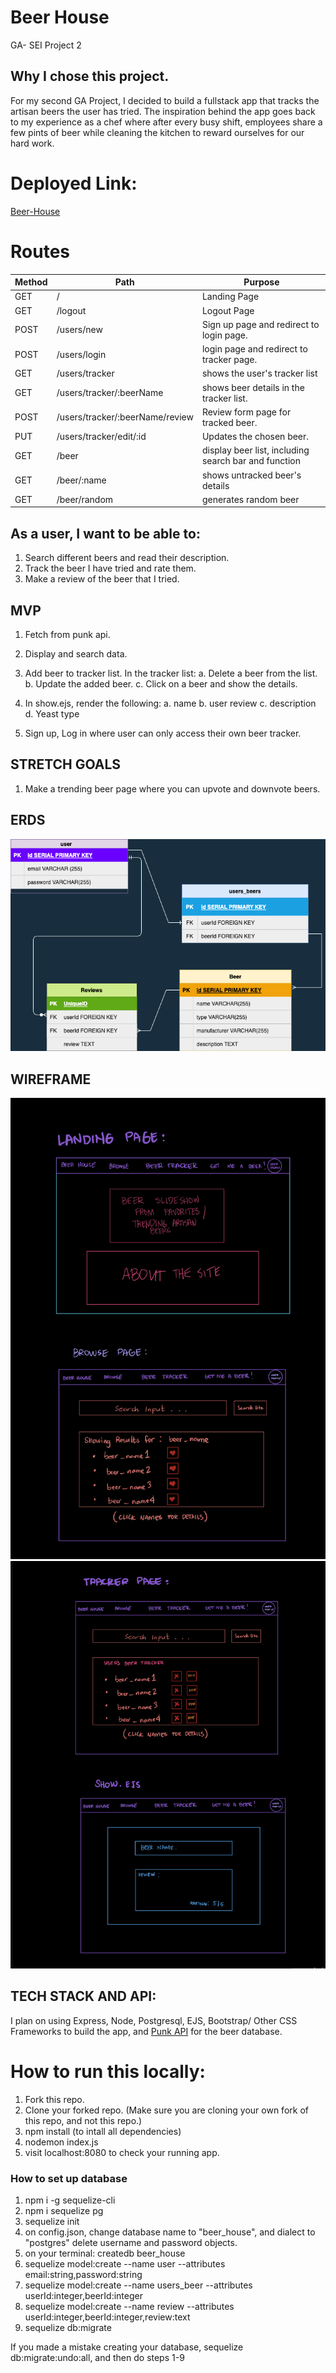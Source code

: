 # Beer House
GA- SEI Project 2
## Why I chose this project.
For my second GA Project, I decided to build a fullstack app that tracks the artisan beers the user has tried. The inspiration behind the app goes back to my experience as a chef where after every busy shift, employees share a few pints of beer while cleaning the kitchen to reward ourselves for our hard work. 

# Deployed Link: 
[Beer-House](https://beer-house.herokuapp.com/)

# Routes
| Method | Path | Purpose |
| ------ | -------------- | -------------------------------- |
| GET | / | Landing Page | Shows a carousel of beer photos.
| GET | /logout | Logout Page | Logs user out.
| POST | /users/new | Sign up page and redirect to login page. |
| POST | /users/login | login page and redirect to tracker page. |
| GET | /users/tracker | shows the user's tracker list |
| GET | /users/tracker/:beerName | shows beer details in the tracker list. |
| POST |/users/tracker/:beerName/review | Review form page for tracked beer. |
| PUT | /users/tracker/edit/:id | Updates the chosen beer. |
| GET | /beer | display beer list, including search bar and function |
| GET | /beer/:name | shows untracked beer's details |
| GET | /beer/random| generates random beer |


## As a user, I want to be able to:
1. Search different beers and read their description.
2. Track the beer I have tried and rate them.
3. Make a review of the beer that I tried.

## MVP 
1. Fetch from punk api.
2. Display and search data.
3. Add beer to tracker list.
    In the tracker list:
        a. Delete a beer from the list.
        b. Update the added beer.
        c. Click on a beer and show the details.
4. In show.ejs, render the following:
        a. name
        b. user review
        c. description
        d. Yeast type

5. Sign up, Log in where user can only access their own beer tracker.

## STRETCH GOALS
1. Make a trending beer page where you can upvote and downvote beers.



## ERDS

![An ERD of my project](./ERD.drawio.png)

## WIREFRAME 
![Landing Page](./wireframes/landing.jpeg)
![Other Pages Wireframe](./wireframes/wf2.jpeg)

## TECH STACK AND API:
I plan on using Express, Node, Postgresql, EJS, Bootstrap/ Other CSS Frameworks to build the app, and [Punk API](https://punkapi.com) for the beer database.

# How to run this locally:
1. Fork this repo.
2. Clone your forked repo. (Make sure you are cloning your own fork of this repo, and not this repo.)
3. npm install (to intall all dependencies)
4. nodemon index.js
5. visit localhost:8080 to check your running app.

### How to set up database
1. npm i -g sequelize-cli
2. npm i sequelize pg
3. sequelize init
4. on config.json, change database name to "beer_house", and dialect to "postgres" delete username and password objects.
5. on your terminal: createdb beer_house
6. sequelize model:create --name user --attributes email:string,password:string
7. sequelize model:create --name users_beer --attributes userId:integer,beerId:integer
8. sequelize model:create --name review --attributes userId:integer,beerId:integer,review:text
9. sequelize db:migrate


If you made a mistake creating your database, sequelize db:migrate:undo:all, and then do steps 1-9